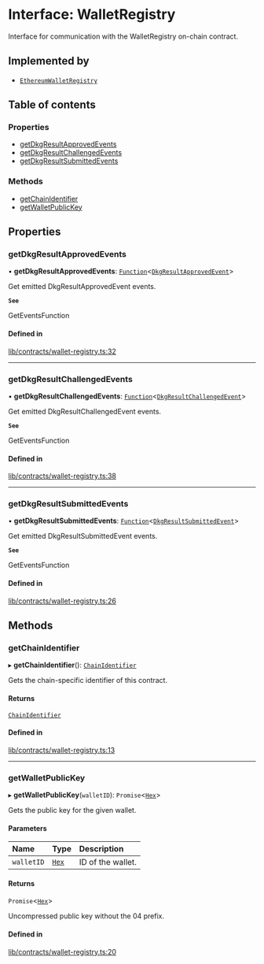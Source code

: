 # Interface: WalletRegistry

Interface for communication with the WalletRegistry on-chain contract.

## Implemented by

- [`EthereumWalletRegistry`](../classes/EthereumWalletRegistry.md)

## Table of contents

### Properties

- [getDkgResultApprovedEvents](WalletRegistry.md#getdkgresultapprovedevents)
- [getDkgResultChallengedEvents](WalletRegistry.md#getdkgresultchallengedevents)
- [getDkgResultSubmittedEvents](WalletRegistry.md#getdkgresultsubmittedevents)

### Methods

- [getChainIdentifier](WalletRegistry.md#getchainidentifier)
- [getWalletPublicKey](WalletRegistry.md#getwalletpublickey)

## Properties

### getDkgResultApprovedEvents

• **getDkgResultApprovedEvents**: [`Function`](GetChainEvents.Function.md)\<[`DkgResultApprovedEvent`](../README.md#dkgresultapprovedevent)\>

Get emitted DkgResultApprovedEvent events.

**`See`**

GetEventsFunction

#### Defined in

[lib/contracts/wallet-registry.ts:32](https://github.com/threshold-network/tbtc-v2/blob/main/typescript/src/lib/contracts/wallet-registry.ts#L32)

___

### getDkgResultChallengedEvents

• **getDkgResultChallengedEvents**: [`Function`](GetChainEvents.Function.md)\<[`DkgResultChallengedEvent`](../README.md#dkgresultchallengedevent)\>

Get emitted DkgResultChallengedEvent events.

**`See`**

GetEventsFunction

#### Defined in

[lib/contracts/wallet-registry.ts:38](https://github.com/threshold-network/tbtc-v2/blob/main/typescript/src/lib/contracts/wallet-registry.ts#L38)

___

### getDkgResultSubmittedEvents

• **getDkgResultSubmittedEvents**: [`Function`](GetChainEvents.Function.md)\<[`DkgResultSubmittedEvent`](../README.md#dkgresultsubmittedevent)\>

Get emitted DkgResultSubmittedEvent events.

**`See`**

GetEventsFunction

#### Defined in

[lib/contracts/wallet-registry.ts:26](https://github.com/threshold-network/tbtc-v2/blob/main/typescript/src/lib/contracts/wallet-registry.ts#L26)

## Methods

### getChainIdentifier

▸ **getChainIdentifier**(): [`ChainIdentifier`](ChainIdentifier.md)

Gets the chain-specific identifier of this contract.

#### Returns

[`ChainIdentifier`](ChainIdentifier.md)

#### Defined in

[lib/contracts/wallet-registry.ts:13](https://github.com/threshold-network/tbtc-v2/blob/main/typescript/src/lib/contracts/wallet-registry.ts#L13)

___

### getWalletPublicKey

▸ **getWalletPublicKey**(`walletID`): `Promise`\<[`Hex`](../classes/Hex.md)\>

Gets the public key for the given wallet.

#### Parameters

| Name | Type | Description |
| :------ | :------ | :------ |
| `walletID` | [`Hex`](../classes/Hex.md) | ID of the wallet. |

#### Returns

`Promise`\<[`Hex`](../classes/Hex.md)\>

Uncompressed public key without the 04 prefix.

#### Defined in

[lib/contracts/wallet-registry.ts:20](https://github.com/threshold-network/tbtc-v2/blob/main/typescript/src/lib/contracts/wallet-registry.ts#L20)
